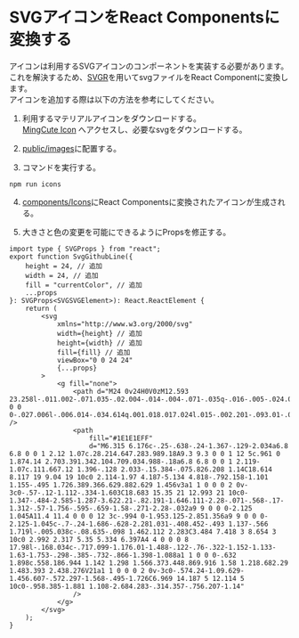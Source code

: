 # SVGアイコンをReact Componentsに変換する

アイコンは利用するSVGアイコンのコンポーネントを実装する必要があります。  
これを解決するため、[SVGR](https://react-svgr.com/)を用いてsvgファイルをReact Componentに変換します。  
アイコンを追加する際は以下の方法を参考にしてください。

1. 利用するマテリアルアイコンをダウンロードする。  
   [MingCute Icon](https://www.mingcute.com/) へアクセスし、必要なsvgをダウンロードする。

2. [public/images](../../../public/images/)に配置する。  

3. コマンドを実行する。

```shellscript
npm run icons
```

4. [components/Icons](../../components/Icons/)にReact Componentsに変換されたアイコンが生成される。

5. 大きさと色の変更を可能にできるようにPropsを修正する。  

```tsx
import type { SVGProps } from "react";
export function SvgGithubLine({
	height = 24, // 追加
	width = 24, // 追加
	fill = "currentColor", // 追加
	...props
}: SVGProps<SVGSVGElement>): React.ReactElement {
	return (
		<svg
			xmlns="http://www.w3.org/2000/svg"
			width={height} // 追加
			height={width} // 追加
			fill={fill} // 追加
			viewBox="0 0 24 24"
			{...props}
		>
			<g fill="none">
				<path d="M24 0v24H0V0zM12.593 23.258l-.011.002-.071.035-.02.004-.014-.004-.071-.035q-.016-.005-.024.005l-.004.01-.017.428.005.02.01.013.104.074.015.004.012-.004.104-.074.012-.016.004-.017-.017-.427q-.004-.016-.017-.018m.265-.113-.013.002-.185.093-.01.01-.003.011.018.43.005.012.008.007.201.093q.019.005.029-.008l.004-.014-.034-.614q-.005-.018-.02-.022m-.715.002a.02.02 0 0 0-.027.006l-.006.014-.034.614q.001.018.017.024l.015-.002.201-.093.01-.008.004-.011.017-.43-.003-.012-.01-.01z" />
				<path
					fill="#1E1E1EFF"
					d="M6.315 6.176c-.25-.638-.24-1.367-.129-2.034a6.8 6.8 0 0 1 2.12 1.07c.28.214.647.283.989.18A9.3 9.3 0 0 1 12 5c.961 0 1.874.14 2.703.391.342.104.709.034.988-.18a6.8 6.8 0 0 1 2.119-1.07c.111.667.12 1.396-.128 2.033-.15.384-.075.826.208 1.14C18.614 8.117 19 9.04 19 10c0 2.114-1.97 4.187-5.134 4.818-.792.158-1.101 1.155-.495 1.726.389.366.629.882.629 1.456v3a1 1 0 0 0 2 0v-3c0-.57-.12-1.112-.334-1.603C18.683 15.35 21 12.993 21 10c0-1.347-.484-2.585-1.287-3.622.21-.82.191-1.646.111-2.28-.071-.568-.17-1.312-.57-1.756-.595-.659-1.58-.271-2.28-.032a9 9 0 0 0-2.125 1.045A11.4 11.4 0 0 0 12 3c-.994 0-1.953.125-2.851.356a9 9 0 0 0-2.125-1.045c-.7-.24-1.686-.628-2.281.031-.408.452-.493 1.137-.566 1.719l-.005.038c-.08.635-.098 1.462.112 2.283C3.484 7.418 3 8.654 3 10c0 2.992 2.317 5.35 5.334 6.397A4 4 0 0 0 8 17.98l-.168.034c-.717.099-1.176.01-1.488-.122-.76-.322-1.152-1.133-1.63-1.753-.298-.385-.732-.866-1.398-1.088a1 1 0 0 0-.632 1.898c.558.186.944 1.142 1.298 1.566.373.448.869.916 1.58 1.218.682.29 1.483.393 2.438.276V21a1 1 0 0 0 2 0v-3c0-.574.24-1.09.629-1.456.607-.572.297-1.568-.495-1.726C6.969 14.187 5 12.114 5 10c0-.958.385-1.881 1.108-2.684.283-.314.357-.756.207-1.14"
				/>
			</g>
		</svg>
	);
}

```
